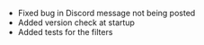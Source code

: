 * Fixed bug in Discord message not being posted
* Added version check at startup
* Added tests for the filters